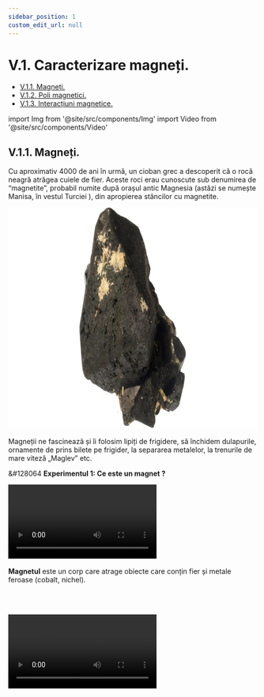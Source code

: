```yaml
---
sidebar_position: 1
custom_edit_url: null
---
```


# V.1. Caracterizare magneți. 


<ul class="table-of-contents table-of-contents__left-border"><li><a href="#v11-magneți" class="table-of-contents__link toc-highlight table-of-contents__link--active">V.1.1. Magneți.</a></li><li><a href="#v12-poli-magnetici" class="table-of-contents__link toc-highlight">V.1.2. Poli magnetici.</a></li><li><a href="#v13-interacțiuni-magnetice" class="table-of-contents__link toc-highlight">V.1.3. Interacțiuni magnetice.</a></li></ul>

import Img from '@site/src/components/Img'
import Video from '@site/src/components/Video'




## V.1.1. Magneți. 

Cu aproximativ 4000 de ani în urmă, un cioban grec a descoperit că o rocă neagră atrăgea cuiele de fier.  Aceste roci erau cunoscute sub denumirea de “magnetite”, probabil numite după orașul antic Magnesia (astăzi se numește Manisa, în vestul Turciei ), din apropierea stâncilor cu magnetite.


<Img className="img-responsive4" src="fizica/clasa6/capitolul5/5_1_Poza1_Magnetita_vers2.jpg" width="1000" height="448" lazy={false} />

Magneții ne fascinează și îi folosim lipiți de frigidere, să închidem dulapurile, ornamente de prins bilete pe frigider, la separarea metalelor, la trenurile de mare viteză „Maglev” etc.




<div class="alert alert--success" role="alert">

&#128064 **Experimentul 1: Ce este un magnet ?**



<Video src="https://www.youtube.com/embed/HWtYtmPejTU" lazy={false} />

**Materiale necesare:**   
Magnet, diferite metale: fier, aur, cupru, argint, aluminiu, zinc, plumb, agrafe de oțel (aliaj al fierului).

<br></br>

**Descrierea experimentului:**
- Apropie, pe rând, magnetul de metale.
- Ce metale atrage magnetul ?
  > Magnetul atrage numai cuiul de fier și agrafele de oțel.





</div>



<div class="alert alert--primary" role="alert">

**Magnetul** este un corp care atrage obiecte care conțin fier și metale feroase (cobalt, nichel).

</div>


<br></br>


<Video src="https://www.youtube.com/embed/IKgfBpW_U9E" />

<br></br>

<div class="alert alert--primary" role="alert">

**Clasificarea magneților:**

**I.	După proveniență :**

- Naturali care sunt și permanenți din roca neagră numită magnetită.

- Artificiali: din oțel magnetizat (temporar, își pierde proprietățile magnetice în timp), din neodim (permanenți), din ferită (permanenți) etc.


**II.	După formă :**

- <Img className="img-responsive3" src="fizica/clasa6/capitolul5/5_1_Poza2_MagnetBara_vers2.jpg" width="1000" height="199" /> Magneți bară 


<br></br>
<br></br>
<br></br>
<br></br>



- <Img className="img-responsive3" src="fizica/clasa6/capitolul5/5_1_Poza3_MagnetCilindru_vers2.jpg" width="1000" height="329" /> Magneți cilindrici 

<br></br>
<br></br>
<br></br>
<br></br>
<br></br>
<br></br>
<br></br>


- <Img className="img-responsive3" src="fizica/clasa6/capitolul5/5_1_Poza4_MagnetPotcoava_vers3.jpg" width="1000" height="430" /> Magneți potcoavă sau în formă de U



<br></br>
<br></br>
<br></br>
<br></br>
<br></br>
<br></br>
<br></br>
<br></br>
<br></br>


- <Img className="img-responsive3" src="fizica/clasa6/capitolul5/5_1_Poza5_AceMagnetice_vers2.jpg" width="1000" height="410" /> Ace magnetice sau busole

<br></br>
<br></br>
<br></br>
<br></br>
<br></br>
<br></br>
<br></br>



</div>



<br></br>



## V.1.2. Poli magnetici.



<div class="alert alert--success" role="alert">

&#128064 **Experimentul 2: Ce sunt polii magnetici ?**



<Video src="https://www.youtube.com/embed/VojEwb2nHRk" />

**Materiale necesare:**   
Magnet, obiecte de fier.

<br></br>


**Descrierea experimentului:**
- Apropie un magnet de o grămăjoară cu obiecte de fier.
- Ce observi ?
  > Magnetul atrage în mod deosebit obiectele de fier cu capetele sale.



</div>


<br></br>


<div class="alert alert--primary" role="alert">


**Polii magnetici** sunt capetele magnetului care atrag în mod deosebit obiectele de fier.



<Img className="img-responsive3" src="fizica/clasa6/capitolul5/5_1_Poza6_OrientareaUnuiMagnetPePamant_vers2.jpg" width="1000" height="388" /> Fiecare magnet are doi poli numiţi polul nord şi polul sud.

Capătul magnetului care se orientează către polul nord geografic (N.G.) al Pământului se numește <strong>pol nord (N).</strong>

Capătul magnetului care se orientează către polul sud geografic (S.G.) al Pământului se numește **pol sud (S).**



</div>



<br></br>




## V.1.3. Interacțiuni magnetice.



<div class="alert alert--success" role="alert">

&#128064 **Experimentul 3: Interacțiuni magnetice**



<Video src="https://www.youtube.com/embed/aC1AFcn-iJo" />



**Materiale necesare:**   
2 magneți.

<br></br>


**Descrierea experimentului:**
- Apropie doi magneți cu poli opuși, nord cu sud.
- Ce observi ?
  > Magneții se atrag.
- Apropie doi magneți cu poli de același fel, nord cu nord și sud cu sud
- Ce observi ?
  > Magneții se resping.



</div>







<div class="alert alert--primary" role="alert">

**Interacțiunile magnetice** sunt de două feluri :

1)	**Atracția dintre doi magneți** are loc când apropiem cei doi magneți cu poli opuși, nord cu sud.

2)	**Respingerea dintre doi magneți** are loc când apropiem cei doi magneți cu poli de același fel, nord cu nord și sud cu sud.



</div>



<div class="alert alert--primary" role="alert">

**Interacțiunile magnetice sunt interacțiuni de la distanță, care se manifestă prin intermediul câmpului magnetic din jurul oricărui magnet.**

</div>



<br></br>



<div class="alert alert--secondary" role="alert">

&#128294 **Observație**

Dacă tăiem un magnet, obținem doi magneți, adică polii magnetici sunt inseparabili.


</div>



<br></br>







<Img className="img-responsive3" src="fizica/clasa6/capitolul5/5_1_Poza7_LiniileDECampMagneticAlUnuiMagnetBara_vers2.jpg" width="1000" height="345" /> Pentru reprezentarea intuitivă a câmpului magnetic, la fel ca în cazul câmpului electric, se pot folosi linii de câmp, formând așa-numitul <strong>spectrul câmpului magnetic.</strong>


Spre deosebire de liniile câmpului electric, liniile câmpului magnetic sunt curbe închise.   
Spectrul câmpului magnetic este diferit în funcție de forma magnetului.   
**Liniile de câmp magnetic ale unui magnet bară** au sensul astfel încât intră în polul sud, traversează magnetul, ies din polul nord şi se închid în exteriorul magnetului.


<br></br>






<br></br>

<Video src="https://www.youtube.com/embed/VuA3wGxVmKk" />


<br></br>








